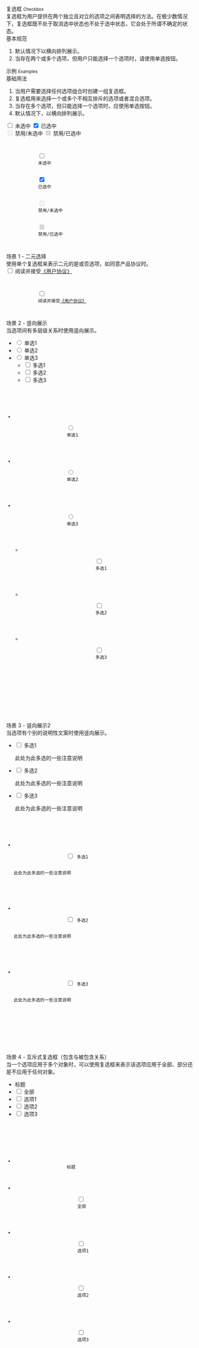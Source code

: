 <div class="mb40">
    <div class="fontsize-20">复选框 <small>Checkbox</small></div>
    <div class="color-999 mt4">复选框为用户提供在两个独立且对立的选项之间表明选择的方法。在极少数情况下，复选框既不处于取消选中状态也不处于选中状态，它会处于所谓不确定的状态。</div>
</div>

<div class="usage mb40">
    <div>基本规范</div>
    <ol>
        <li>默认情况下以横向排列展示。</li>
        <li>当存在两个或多个选项，但用户只能选择一个选项时，请使用单选按钮。 </li>
    </ol>
</div>

<div class="fontsize-16 mb10">示例 <small>Examples</small></div>

<div class="example">
    <div class="content">
        <div class="content-header">
            <div>基础用法</div>
            <ol class="hide">
                <li>当用户需要选择任何选项组合时创建一组复选框。</li>
                <li>复选框用来选择一个或多个不相互排斥的选项或者混合选项。</li>
                <li>当存在多个选项，但只能选择一个选项时，应使用单选按钮。</li>
                <li>默认情况下，以横向排列展示。</li>
            </ol>
        </div>
        <div class="content-body">
            <div>
                <label>
                    <input type="checkbox" class="bx-anim-checkbox">
                    未选中
                </label>
                <label>
                    <input type="checkbox" class="bx-anim-checkbox" checked>
                    已选中
                </label>
            </div>
            <div>
                <label class="disabled">
                    <input type="checkbox" class="bx-anim-checkbox" disabled>
                    禁用/未选中
                </label>
                <label class="disabled">
                    <input type="checkbox" class="bx-anim-checkbox" checked disabled>
                    禁用/已选中
                </label>
            </div>
        </div>
    </div>
    <pre><code class="hljs html">
        <label>
            <input type="checkbox" class="bx-anim-checkbox">
            未选中
        </label>
        <label>
            <input type="checkbox" class="bx-anim-checkbox" checked>
            已选中
        </label>
        <label class="disabled">
            <input type="checkbox" class="bx-anim-checkbox" disabled>
            禁用/未选中
        </label>
        <label class="disabled">
            <input type="checkbox" class="bx-anim-checkbox" checked disabled>
            禁用/已选中
        </label>
    </code></pre>
</div>

<div class="example">
    <div class="content">
        <div class="content-header">
            <div>场景 1 - 二元选择</div>
            <div class="color-999 mt6">使用单个复选框来表示二元的是或否选项，如同意产品协议时。</div>
        </div>
        <div class="content-body">
            <label>
                <input type="checkbox" class="bx-anim-checkbox">
                阅读并接受<a href="javascript:;">《用户协议》</a>
            </label>    
        </div>
    </div>
    <pre><code class="hljs html">
        <label>
            <input type="checkbox" class="bx-anim-checkbox">
            阅读并接受<a href="javascript:;">《用户协议》</a>
        </label>    
    </code></pre>
</div>

<div class="example">
    <div class="content">
        <div class="content-header">
            <div>场景 2 - 竖向展示</div>
            <div class="color-999 mt6">当选项间有多层级关系时使用竖向展示。</div>
        </div>
        <div class="content-body">
            <ul class="checklist" id="case2">
                <li>
                    <label>
                        <input type="radio" name="sss" class="bx-anim-radio" data-linkage-name="all-1">
                        单选1
                    </label>
                </li>
                <li>
                    <label>
                        <input type="radio" name="sss" class="bx-anim-radio" data-linkage-name="all-2">
                        单选2
                    </label>
                </li>
                <li>
                    <label>
                        <input type="radio" name="sss" class="bx-anim-radio" data-linkage-name="all">
                        单选3
                    </label>
                    <ul class="checklist">
                        <li>
                            <label>
                                <input type="checkbox" class="bx-anim-checkbox" data-linkage-parent-name="all">
                                多选1
                            </label>
                        </li>
                        <li>
                            <label>
                                <input type="checkbox" class="bx-anim-checkbox" data-linkage-parent-name="all">
                                多选2
                            </label>
                        </li>
                        <li>
                            <label>
                                <input type="checkbox" class="bx-anim-checkbox" data-linkage-parent-name="all">
                                多选3
                            </label>
                        </li>
                    </ul>
                </li>
            </ul>
        </div>
    </div>
    <pre><code class="hljs html">
        <ul class="checklist">
            <li>
                <label>
                    <input type="radio" name="sss" class="bx-anim-radio" data-linkage-name="all-1">
                    单选1
                </label>
            </li>
            <li>
                <label>
                    <input type="radio" name="sss" class="bx-anim-radio" data-linkage-name="all-2">
                    单选2
                </label>
            </li>
            <li>
                <label>
                    <input type="radio" name="sss" class="bx-anim-radio" data-linkage-name="all">
                    单选3
                </label>
                <ul class="checklist">
                    <li>
                        <label>
                            <input type="checkbox" class="bx-anim-checkbox" data-linkage-parent-name="all">
                            多选1
                        </label>
                    </li>
                    <li>
                        <label>
                            <input type="checkbox" class="bx-anim-checkbox" data-linkage-parent-name="all">
                            多选2
                        </label>
                    </li>
                    <li>
                        <label>
                            <input type="checkbox" class="bx-anim-checkbox" data-linkage-parent-name="all">
                            多选3
                        </label>
                    </li>
                </ul>
            </li>
        </ul>
    </code></pre>
</div>

<div class="example">
    <div class="content">
        <div class="content-header">
            <div>场景 3 - 竖向展示2</div>
            <div class="color-999 mt6">当选项有个别的说明性文案时使用竖向展示。</div>
        </div>
        <div class="content-body">
            <ul class="checklist">
                <li>
                    <label>
                        <input type="checkbox" class="bx-anim-checkbox"> 多选1
                        <p class="desc">此处为此多选的一些注意说明</p>
                    </label>
                </li>
                <li>
                    <label>
                        <input type="checkbox" class="bx-anim-checkbox"> 多选2
                        <p class="desc">此处为此多选的一些注意说明</p>
                    </label>
                </li>
                <li>
                    <label>
                        <input type="checkbox" class="bx-anim-checkbox"> 多选3
                        <p class="desc">此处为此多选的一些注意说明</p>
                    </label>
                </li>
            </ul>
        </div>
    </div>
    <pre><code class="hljs html">
        <ul class="checklist">
            <li>
                <label>
                    <input type="checkbox" class="bx-anim-checkbox"> 多选1
                    <p class="desc">此处为此多选的一些注意说明</p>
                </label>
            </li>
            <li>
                <label>
                    <input type="checkbox" class="bx-anim-checkbox"> 多选2
                    <p class="desc">此处为此多选的一些注意说明</p>
                </label>
            </li>
            <li>
                <label>
                    <input type="checkbox" class="bx-anim-checkbox"> 多选3
                    <p class="desc">此处为此多选的一些注意说明</p>
                </label>
            </li>
        </ul>
    </code></pre>
</div>

<div class="example">
    <div class="content">
        <div class="content-header">
            <div>场景 4 - 互斥式复选框（包含与被包含关系）</div>
            <div class="color-999 mt6">当一个选项应用于多个对象时，可以使用复选框来表示该选项应用于全部、部分还是不应用于任何对象。</div>
        </div>
        <div class="content-body">
            <ul class="checklist checklist-linear clearfix" id="case4">
                <li>
                    <label class="title">标题</label>
                </li>
                <li>
                    <label>
                        <input type="checkbox" class="bx-anim-checkbox" data-linkage-name="all">
                        全部
                    </label>
                </li>
                <li>
                    <label>
                        <input type="checkbox" class="bx-anim-checkbox" data-linkage-parent-name="all">
                        选项1
                    </label>
                </li>
                <li>
                    <label>
                        <input type="checkbox" class="bx-anim-checkbox" data-linkage-parent-name="all">
                        选项2
                    </label>
                </li>
                <li>
                    <label>
                        <input type="checkbox" class="bx-anim-checkbox" data-linkage-parent-name="all">
                        选项3
                    </label>
                </li>
            </ul>
        </div>
    </div>
    <pre><code class="hljs html">
        <div class="checklist-linkage">
            <ul class="checklist checklist-linear clearfix">
                <li>
                    <label class="title">标题</label>
                </li>
                <li>
                    <label>
                        <input type="checkbox" class="bx-anim-checkbox" data-linkage-name="all">
                        全部
                    </label>
                </li>
                <li>
                    <label>
                        <input type="checkbox" class="bx-anim-checkbox" data-linkage-parent-name="all">
                        选项1
                    </label>
                </li>
                <li>
                    <label>
                        <input type="checkbox" class="bx-anim-checkbox" data-linkage-parent-name="all">
                        选项2
                    </label>
                </li>
                <li>
                    <label>
                        <input type="checkbox" class="bx-anim-checkbox" data-linkage-parent-name="all">
                        选项3
                    </label>
                </li>
            </ul>
        </div>
    </code></pre>
</div>

<script type="text/javascript">
    require(['components/table/linkage'], function(Linkage) {
        Linkage('#case2')
        Linkage('#case4')
    })
</script>